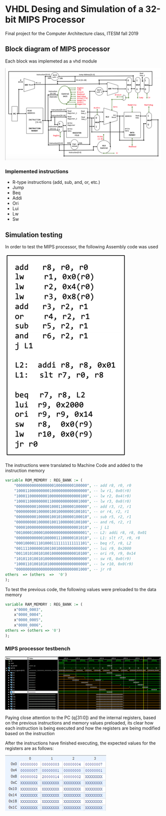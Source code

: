 # VHDL Desing and Simulation of a 32-bit MIPS Processor

Final project for the Computer Architecture class, ITESM fall 2019

## Block diagram of MIPS processor

Each block was implemeted as a vhd module

![Block diagram of MIPS processor](images/MIPS_processor_diagram.png)

### Implemented instructions 
* R-type instructions (add, sub, and, or, etc.)
* Jump
* Beq
* Addi
* Ori
* Lui
* Lw
* Sw

## Simulation testing

In order to test the MIPS processor, the following Assembly code was used

![Assembly code](images/Assembly_code.png)

The instructions were translated to Machine Code and added to the instruction memory 

```vhdl
variable ROM_MEMORY : REG_BANK := (
	"00000000000000000100000000100000", -- add r8, r0, r0
	"10001100000000010000000000000000", -- lw r1, 0x0(r0)
	"10001100000000100000000000000100", -- lw r2, 0x4(r0)
	"10001100000000110000000000001000", -- lw r3, 0x8(r0)
	"00000000010000010001100000100000", -- add r3, r2, r1
	"00000000010000010010000000100101", -- or r4, r2, r1
	"00000000010000010010100000100010", -- sub r5, r2, r1
	"00000000010000010011000000100100", -- and r6, r2, r1
	"00001000000000000000000000001010", -- j L1
	"00100001000010000000000000000001", -- L2: addi r8, r8, 0x01
	"00000000000010000011100000101010", -- L1: slt r7, r0, r8
	"00010000111010001111111111111101", -- beq r7, r8, L2
	"00111100000010010010000000000000", -- lui r9, 0x2000
	"00110101001010010000000000010100", -- ori r9, r9, 0x14
	"10101101001010000000000000000000", -- sw r8, 0x0(r9)
	"10001101001010100000000000000000", -- lw r10, 0x0(r9)
	"00000000000000000000000000001000", -- jr r0
others  => (others  =>  '0')
);
```

To test the previous code, the following values were preloaded to the data memory

```vhdl
variable RAM_MEMORY : REG_BANK := ( 
	x"0000_0003",
	x"0000_0004",
	x"0000_0005",
	x"0000_0006",
others => (others => '0') 
);
```

### MIPS processor testbench

![Assembly code](images/MIPS_testbench.png)

Paying close attention to the PC (q[31:0]) and the internal registers, based on the previous instructions and memory values preloaded, its clear how each instruction is being executed and how the registers are being modified based on the instruction

After the instructions have finished executing, the expected values for the registers are as follows:

![Assembly code](images/Registers.png)
